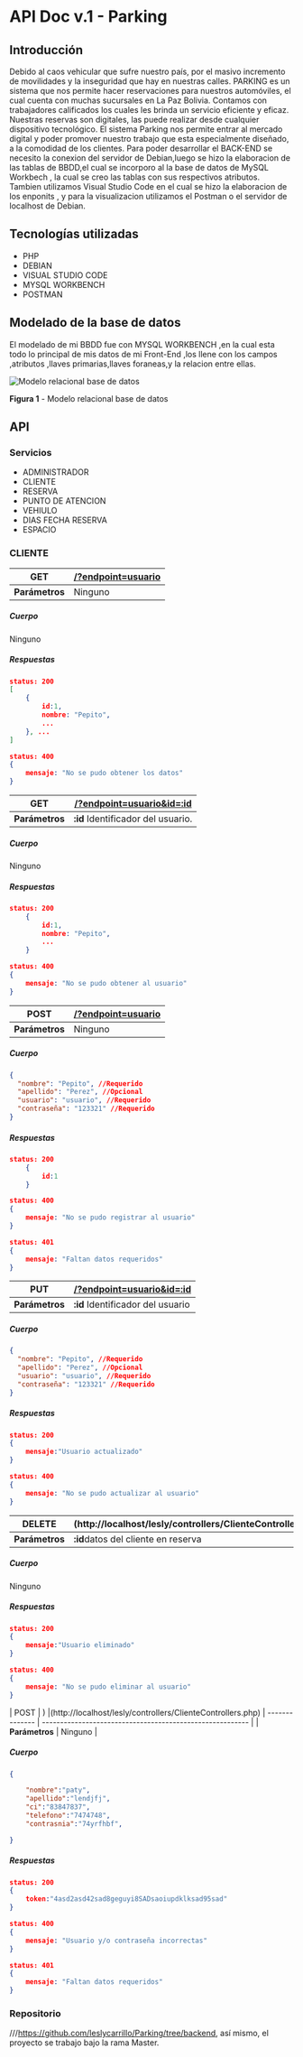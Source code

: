 # API Doc v.1 - Parking

## Introducción

Debido al caos vehicular que sufre nuestro país, por el masivo incremento de movilidades y la inseguridad que hay en nuestras calles.
PARKING es un sistema que nos permite hacer reservaciones para nuestros automóviles, el cual cuenta con muchas sucursales en La Paz Bolivia.
Contamos con trabajadores calificados los cuales les brinda un servicio eficiente y eficaz.
Nuestras reservas son digitales, las puede realizar desde cualquier dispositivo
tecnológico.
El sistema Parking nos permite entrar al mercado digital y poder promover nuestro trabajo que esta especialmente diseñado, a la comodidad de los clientes.
Para poder desarrollar el BACK-END se necesito la conexion del servidor de Debian,luego se hizo la elaboracion de las tablas de BBDD,el cual se incorporo al la base de datos de MySQL Workbech , la cual se creo las tablas con sus respectivos atributos.
Tambien utilizamos Visual Studio Code en el cual se hizo la elaboracion de los enponits , y para la visualizacion utilizamos el Postman o el servidor de localhost de Debian. 
## Tecnologías utilizadas

- PHP
- DEBIAN
- VISUAL STUDIO CODE
- MYSQL WORKBENCH
- POSTMAN

## Modelado de la base de datos

El modelado de mi BBDD fue con MYSQL WORKBENCH ,en la cual esta todo lo principal de mis datos de mi Front-End ,los llene con los campos ,atributos ,llaves primarias,llaves foraneas,y la relacion entre ellas. 

![Modelo relacional base de datos](BBDD.png)


**Figura 1** - Modelo relacional base de datos

## API

### Servicios

- ADMINISTRADOR
- CLIENTE
- RESERVA
- PUNTO DE ATENCION
- VEHIULO
- DIAS FECHA RESERVA
- ESPACIO

### CLIENTE

| GET            | [/?endpoint=usuario](https://localhost/api/?endpoint=usuario) |
| -------------- | ------------------------------------------------------------- |
| **Parámetros** | Ninguno                                                       |

##### Cuerpo

Ninguno

##### Respuestas

```json
status: 200
[
    {
        id:1,
        nombre: "Pepito",
        ...
    }, ...
]
```

```json
status: 400
{
    mensaje: "No se pudo obtener los datos"
}
```

| GET            | [/?endpoint=usuario&id=:id](https://localhost/api/?endpoint=usuario&id=:id) |
| -------------- | --------------------------------------------------------------------------- |
| **Parámetros** | **:id** Identificador del usuario.                                          |

##### Cuerpo

Ninguno

##### Respuestas

```json
status: 200
    {
        id:1,
        nombre: "Pepito",
        ...
    }
```

```json
status: 400
{
    mensaje: "No se pudo obtener al usuario"
}
```

| POST           | [/?endpoint=usuario](https://localhost/api/?endpoint=usuario) |
| -------------- | ------------------------------------------------------------- |
| **Parámetros** | Ninguno                                                       |

##### Cuerpo

```json
{
  "nombre": "Pepito", //Requerido
  "apellido": "Perez", //Opcional
  "usuario": "usuario", //Requerido
  "contraseña": "123321" //Requerido
}
```

##### Respuestas

```json
status: 200
    {
        id:1
    }
```

```json
status: 400
{
    mensaje: "No se pudo registrar al usuario"
}
```

```json
status: 401
{
    mensaje: "Faltan datos requeridos"
}
```

| PUT            | [/?endpoint=usuario&id=:id](https://localhost/api/?endpoint=usuario&id=:id) |
| -------------- | --------------------------------------------------------------------------- |
| **Parámetros** | **:id** Identificador del usuario                                           |

##### Cuerpo

```json
{
  "nombre": "Pepito", //Requerido
  "apellido": "Perez", //Opcional
  "usuario": "usuario", //Requerido
  "contraseña": "123321" //Requerido
}
```

##### Respuestas

```json
status: 200
{
    mensaje:"Usuario actualizado"
}
```

```json
status: 400
{
    mensaje: "No se pudo actualizar al usuario"
}
```

| DELETE         | (http://localhost/lesly/controllers/ClienteControllers.php)
| -------------- | --------------------------------------------------------------------------- |
| **Parámetros** | **:id**datos del cliente en reserva                                            |

##### Cuerpo

Ninguno

##### Respuestas

```json
status: 200
{
    mensaje:"Usuario eliminado"
}
```

```json
status: 400
{
    mensaje: "No se pudo eliminar al usuario"
}
```

| POST           | ) |(http://localhost/lesly/controllers/ClienteControllers.php)
| -------------- | --------------------------------------------------------- |
| **Parámetros** | Ninguno                                                   |

##### Cuerpo

```json
{

    "nombre":"paty",
    "apellido":"lendjfj",
    "ci":"83847837",
    "telefono":"7474748",
    "contrasnia":"74yrfhbf",

}
```

##### Respuestas

```json
status: 200
{
    token:"4asd2asd42sad8geguyi8SADsaoiupdklksad95sad"
}
```

```json
status: 400
{
    mensaje: "Usuario y/o contraseña incorrectas"
}
```

```json
status: 401
{
    mensaje: "Faltan datos requeridos"
}
```

### Repositorio

///<https://github.com/leslycarrillo/Parking/tree/backend>, así mismo, el proyecto se trabajo bajo la
rama Master.
